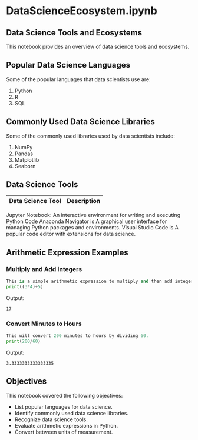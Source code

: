 # DataScienceEcosystem.ipynb

## Data Science Tools and Ecosystems

This notebook provides an overview of data science tools and ecosystems.

## Popular Data Science Languages

Some of the popular languages that data scientists use are:

1. Python
2. R
3. SQL

## Commonly Used Data Science Libraries

Some of the commonly used libraries used by data scientists include:

1. NumPy
2. Pandas
3. Matplotlib
4. Seaborn

## Data Science Tools

| Data Science Tool | Description |
|---|---|
Jupyter Notebook: An interactive environment for writing and executing Python Code
Anaconda Navigator is A graphical user interface for managing Python packages and environments.
Visual Studio Code is A popular code editor with extensions for data science.

## Arithmetic Expression Examples

### Multiply and Add Integers

```python
This is a simple arithmetic expression to multiply and then add integers.
print((3*4)+5)
```

Output:

```
17
```

### Convert Minutes to Hours

```python
This will convert 200 minutes to hours by dividing 60.
print(200/60)
```

Output:

```
3.3333333333333335
```

## Objectives

This notebook covered the following objectives:

* List popular languages for data science.
* Identify commonly used data science libraries.
* Recognize data science tools.
* Evaluate arithmetic expressions in Python.
* Convert between units of measurement.
